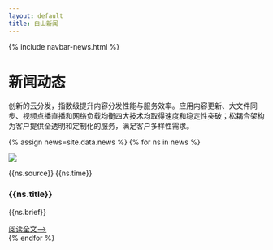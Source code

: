 ```yaml
---
layout: default
title: 白山新闻
---
```


{% include navbar-news.html %}

<div class="news-banner">
    <div class="news-banner-info">
        <h1>新闻动态</h1>
        <p>创新的云分发，指数级提升内容分发性能与服务效率。应用内容更新、大文件同步、视频点播直播和网络负载均衡四大技术均取得速度和稳定性突破；松耦合架构为客户提供全透明和定制化的服务，满足客户多样性需求。</p>
    </div>
</div>

{% assign news=site.data.news %}
{% for ns in news %}

<div class="news-item">
    <div class="news-imgbox">
        <img src="{{ site.baseurl }}/public/image/news/{{ ns.img }}">
    </div>
    <div class="news-info">
        <p class="news-source-time">
            <span class="news-source">{{ns.source}}</span>
            <span class="news-time">{{ns.time}}</span>
        </p>
        <h3 class="news-title">{{ns.title}}</h3>
        <p class="news-brief">{{ns.brief}}</p>
        <a class="news-learn-more" href="{{ns.url}}" target="_black">阅读全文--></a>
    </div>
</div>
{% endfor %}
